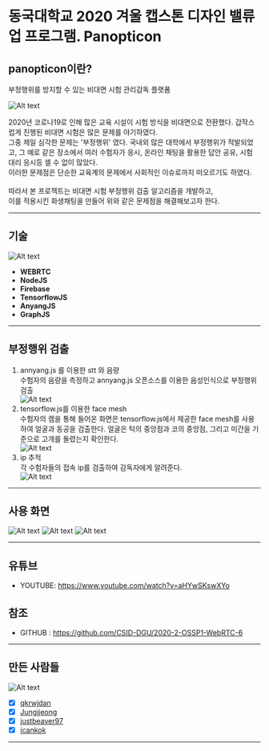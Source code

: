 # 동국대학교 2020 겨울 캡스톤 디자인 밸류업 프로그램. Panopticon
## panopticon이란?
부정행위를 방지할 수 있는 비대면 시험 관리감독 플랫폼

![Alt text](./img/logo.png)

2020년 코로나19로 인해 많은 교육 시설이 시험 방식을 비대면으로 전환했다. 갑작스럽게 진행된 비대면 시험은 많은 문제를 야기하였다.<br>그중 제일 심각한 문제는 '부정행위' 였다. 국내외 많은 대학에서 부정행위가 적발되었고, 그 예로 같은 장소에서 여러 수험자가 응시, 온라인 채팅을 활용한 답안 공유, 시험 대리 응시등 셀 수 없이 많았다. <br>이러한 문제점은 단순한 교육계의 문제에서 사회적인 이슈로까지 떠오르기도 하였다.<br><br>따라서 본 프로젝트는 비대면 시험 부정행위 검출 알고리즘을 개발하고, <br>이를 적용시킨 화생채팅을 만들어 위와 같은 문제점을 해결해보고자 한다. 
****
## 기술
![Alt text](./img/flowchart.png)
+ **WEBRTC**   
+ **NodeJS**   
+ **Firebase**   
+ **TensorflowJS**   
+ **AnyangJS**   
+ **GraphJS**
****
## 부정행위 검출
1. annyang.js 를 이용한 stt 와 음량<br>수험자의 음량을 측정하고 annyang.js 오픈소스를 이용한 음성인식으로 부정행위 검출<br>![Alt text](./img/stt.png)
2. tensorflow.js를 이용한 face mesh<br>수험자의 캠을 통해 들어온 화면은 tensorflow.js에서 제공한 face mesh를 사용하여 얼굴과 동공을 검출한다. 얼굴은 턱의 중앙점과 코의 중앙점, 그리고 미간을 기준으로 고개를 돌렸는지 확인한다. <br>![Alt text](./img/facemesh.png)
3. ip 추적<br>각 수험자들의 접속 ip를 검출하여 감독자에게 알려준다.<br>![Alt text](./img/ipp.png)
****
## 사용 화면
![Alt text](./img/login.png)
![Alt text](./img/using_panopticon.png)
![Alt text](./img/graph.png)
****
## 유튜브
* YOUTUBE: <https://www.youtube.com/watch?v=aHYwSKswXYo>

## 참조
* GITHUB : <https://github.com/CSID-DGU/2020-2-OSSP1-WebRTC-6>
****
## 만든 사람들
![Alt text](./img/profile.png)<br>
- [x] [qkrwjdan](https://github.com/qkrwjdan)<br>
- [x] [Jungjjeong](https://github.com/Jungjjeong)<br>
- [x] [justbeaver97](https://github.com/justbeaver97)<br>
- [x] [icankok](https://github.com/icankok)
****
